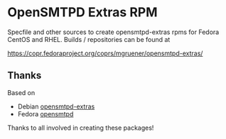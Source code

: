 OpenSMTPD Extras RPM
====================

Specfile and other sources to create opensmtpd-extras rpms for Fedora
CentOS and RHEL. Builds / repositories can be found at

https://copr.fedoraproject.org/coprs/mgruener/opensmtpd-extras/

Thanks
-------

Based on
- Debian [opensmtpd-extras](https://anonscm.debian.org/cgit/collab-maint/opensmtpd-extras.git/tree/debian)
- Fedora [opensmtpd](https://apps.fedoraproject.org/packages/opensmtpd/overview/)

Thanks to all involved in creating these packages!
